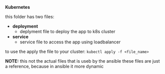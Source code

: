 **Kubernetes**

this folder has two files:

- **deployment**
  - deplyment file to deploy the app to k8s cluster
- **service**
  - service file to access the app using loadbalancer

to use the apply the file to your cluster:
`kubectl apply -f <file_name>`

**NOTE:** this not the actual files that is useb by the ansible these files are just a reference, because in ansible it more dynamic
